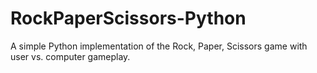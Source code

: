 # RockPaperScissors-Python
A simple Python implementation of the Rock, Paper, Scissors game with user vs. computer gameplay.
